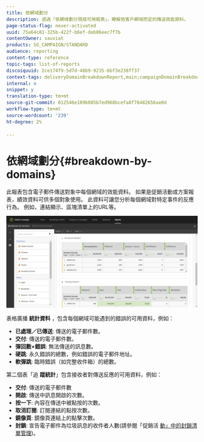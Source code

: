 ```yaml
---
title: 依網域劃分
description: 透過「依網域劃分現成可用報表」，瞭解依客戶網域而定的傳送效能資料。
page-status-flag: never-activated
uuid: 75a64c81-325b-422f-b6ef-deb06eec7f7b
contentOwner: sauviat
products: SG_CAMPAIGN/STANDARD
audience: reporting
content-type: reference
topic-tags: list-of-reports
discoiquuid: 2ce174f9-5d7d-48b9-9235-6bf3e238ff37
context-tags: deliveryDomainBreakdownReport,main;campaignDomainBreakdownReport,main;programDomainBreakdownReport,main
internal: n
snippet: y
translation-type: tm+mt
source-git-commit: 012546e109b085b7ed968bcefa8f76482656ae0d
workflow-type: tm+mt
source-wordcount: '239'
ht-degree: 2%

---
```



# 依網域劃分{#breakdown-by-domains}

此報表包含電子郵件傳送對象中每個網域的效能資料。 如果是促銷活動或方案報表，績效資料可供多個對象使用。 此資料可讓您分析每個網域對特定事件的反應行為。 例如，連結顯示、區塊清單上的URL等。

![](assets/delivery_reports_6.png)

表格廣播 **統計資料** ，包含每個網域可能遇到的錯誤的可用資料，例如：

* **已處理／已傳送**: 傳送的電子郵件數。
* **交付**: 傳送的電子郵件數。
* **彈回數+錯誤**: 無法傳送的訊息數。
* **硬跳**: 永久錯誤的總數，例如錯誤的電子郵件地址。
* **軟彈跳**: 臨時錯誤（如完整收件箱）的總數。

第二個表「追 **蹤統計**」包含接收者對傳送反應的可用資料，例如：

* **交付**: 傳送的電子郵件數
* **開啟**: 傳送中訊息開啟的次數。
* **按一下**: 內容在傳送中被點按的次數。
* **取消訂閱**: 訂閱連結的點按次數。
* **鏡像頁**: 鏡像頁連結上的點擊次數。
* **封鎖**: 宣告電子郵件為垃圾訊息的收件者人數(請參閱「促銷活 [動」中的封鎖清單管理](../../audiences/using/about-opt-in-and-opt-out-in-campaign.md))。

